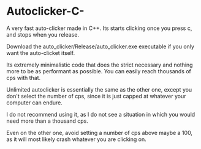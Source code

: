 # Autoclicker-C-
A very fast auto-clicker made in C++.
Its starts clicking once you press c, and stops when you release.

Download the auto_clicker/Release/auto_clicker.exe executable if you only want the auto-clicket itself. 

Its extremely minimalistic code that does the strict necessary and nothing more to be as performant as possible.
You can easily reach thousands of cps with that.

Unlimited autoclicker is essentially the same as the other one, except you don't select the number of cps,
since it is just capped at whatever your computer can endure.

I do not recommend using it, as I do not see a situation in which you would need more than a thousand cps.

Even on the other one, avoid setting a number of cps above maybe a 100,
as it will most likely crash whatever you are clicking on.
